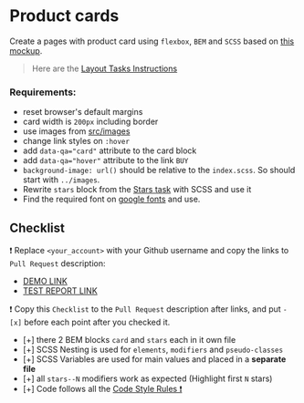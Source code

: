 # Product cards

Create a pages with product card using `flexbox`, `BEM` and `SCSS` based on [this mockup](https://www.figma.com/file/ojkArVazq7vsX0nbpn9CxZ/Moyo-%2F-Catalog-(ENG)?node-id=11325%3A2287&mode=dev).

> Here are the [Layout Tasks Instructions](https://mate-academy.github.io/layout_task-guideline)

### Requirements:

- reset browser's default margins
- card width is `200px` including border
- use images from [src/images](src/images)
- change link styles on `:hover`
- add `data-qa="card"` attribute to the card block
- add `data-qa="hover"` attribute to the link `BUY`
- `background-image: url()` should be relative to the `index.scss`. So should start with `../images`.
- Rewrite `stars` block from the [Stars task](https://github.com/mate-academy/layout_stars) with SCSS and use it
- Find the required font on [google fonts](https://fonts.google.com/) and use.

## Checklist

❗️ Replace `<your_account>` with your Github username and copy the links to `Pull Request` description:

- [DEMO LINK](https://Devery11.github.io/layout_product-cards/)
- [TEST REPORT LINK](https://Devery11.github.io/layout_product-cards/report/html_report/)

❗️ Copy this `Checklist` to the `Pull Request` description after links, and put `- [x]` before each point after you checked it.

- [+] there 2 BEM blocks `card` and `stars` each in it own file
- [+] SCSS Nesting is used for `elements`, `modifiers` and `pseudo-classes`
- [+] SCSS Variables are used for main values and placed in a **separate file**
- [+] all `stars--N` modifiers work as expected (Highlight first `N` stars)
- [+] Code follows all the [Code Style Rules ❗️](https://mate-academy.github.io/layout_task-guideline/html-css-code-style-rules)
